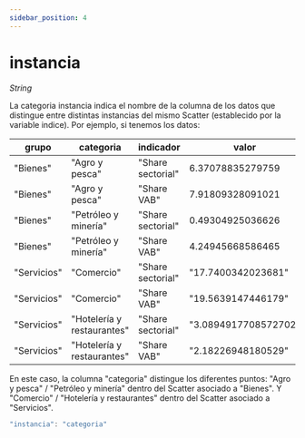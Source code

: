```yaml
---
sidebar_position: 4
---
```


# instancia

*String*

La categoria instancia indica el nombre de la columna de los datos que distingue entre distintas instancias del mismo Scatter (establecido por la variable indice). Por ejemplo, si tenemos los datos:

| grupo | categoria | indicador | valor |
| ----- | --------- | --------- | ----- |
| "Bienes" | "Agro y pesca" | "Share sectorial" | 6.37078835279759 |
|"Bienes"|"Agro y pesca"|"Share VAB"|7.91809328091021|
| "Bienes" | "Petróleo y minería" |"Share sectorial" | 0.49304925036626 |
|"Bienes"|"Petróleo y minería"|"Share VAB"|4.24945668586465|
|"Servicios"|"Comercio"|"Share sectorial"|"17.7400342023681"|
|"Servicios"|"Comercio"|"Share VAB"|"19.5639147446179"|
|"Servicios"|"Hotelería y restaurantes"|"Share sectorial"|"3.0894917708572702"|
|"Servicios"|"Hotelería y restaurantes"|"Share VAB"|"2.18226948180529"|

En este caso, la columna "categoria" distingue los diferentes puntos: "Agro y pesca" / "Petróleo y minería" dentro del Scatter asociado a "Bienes". Y "Comercio" / "Hotelería y restaurantes" dentro del Scatter asociado a "Servicios".

```js
"instancia": "categoria"
```